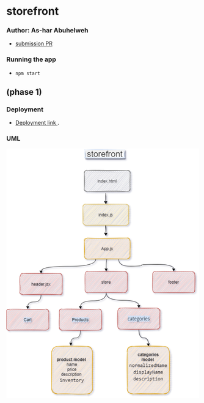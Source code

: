# storefront

### Author: As-har Abuhelweh
* [submission PR](https://github.com/asharabuhelweh/storefront/pull/1)

### Running the app
- `npm start`




##  (phase 1)
### Deployment

* [Deployment link ]() .


### UML
![uml](uml.png)